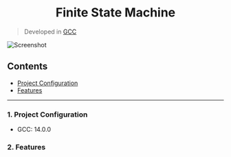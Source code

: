<h1 align="center">Finite State Machine</h1>

> Developed in [GCC](https://gcc.gnu.org/)

![Screenshot]()

## Contents

-   [Project Configuration](#1-project-configuration)
-   [Features](#2-features)

---

### 1. Project Configuration

-   GCC: 14.0.0

### 2. Features
